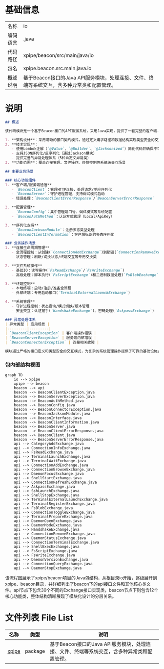 # 基础信息

|      |      |
|------|------|
| 名称 | io |
| 编码语言 | .java |
| 代码路径 | xpipe/beacon/src/main/java/io |
| 包名 | xpipe.beacon.src.main.java.io |
| 概述说明 | 基于Beacon接口的Java API服务模块，处理连接、文件、终端等系统交互，含多种异常类和配置管理。 |

# 说明

```markdown
## 概述

该代码模块是一个基于Beacon接口的API服务系统，采用Java实现，提供了一套完整的客户端-服务端交互框架。模块核心围绕`BeaconInterface`接口构建，包含多个实现类分别处理不同类型的业务操作。主要特点包括：

1. **架构设计**：采用清晰的接口契约模式，通过定义请求路径和数据结构实现类型安全的交互
2. **技术实现**：
   - 使用Lombok注解（`@Value`、`@Builder`、`@Jacksonized`）简化代码并确保不可变性
   - 支持JSON序列化/反序列化（通过Jackson模块）
   - 提供完善的异常处理体系（5种自定义异常类）
3. **功能范围**：覆盖连接管理、文件操作、终端控制等系统级交互场景

## 主要业务场景

### 核心功能组件
1. **客户端/服务端通信**
   - `BeaconClient`：管理HTTP连接，处理请求/响应序列化
   - `BeaconServer`：守护进程管理，支持调试模式启动
   - 错误处理：`BeaconClientErrorResponse`/`BeaconServerErrorResponse`

2. **配置管理**
   - `BeaconConfig`：集中管理端口号、调试模式等系统配置
   - `BeaconAuthMethod`：认证方式管理（Local/ApiKey）

3. **序列化支持**
   - `BeaconJacksonModule`：注册多态类型处理
   - `BeaconClientInformation`：客户端标识的多态序列化

### 业务操作场景
1. **连接生命周期管理**
   - 全流程控制：从创建(`ConnectionAddExchange`)到销毁(`ConnectionRemoveExchange`)
   - 状态管理：刷新/切换状态/终端交互等专用交换类

2. **文件系统操作**
   - 基础IO：读写操作(`FsReadExchange`/`FsWriteExchange`)
   - 高级处理：脚本执行(`FsScriptExchange`)和二进制数据处理(`FsBlobExchange`)

3. **终端控制**
   - 本地终端：启动/注册/准备全流程
   - 外部终端：专用启动接口(`TerminalExternalLaunchExchange`)

4. **系统管理**
   - 守护进程控制：状态查询/模式切换/版本管理
   - 安全交互：认证握手(`HandshakeExchange`)、密码处理(`AskpassExchange`)

### 异常处理体系
| 异常类型 | 应用场景 |
|---------|---------|
| `BeaconClientException` | 客户端操作错误 |
| `BeaconServerException` | 服务端内部错误 |
| `BeaconConnectorException` | 连接相关故障 |

模块通过严格的接口定义和类型安全的交互模式，为复杂的系统管理操作提供了可靠的基础设施支持。
```


### 包内部结构视图

```mermaid
graph TD
    io --> xpipe
    xpipe --> beacon
    beacon --> api
    beacon --> BeaconClientException.java
    beacon --> BeaconServerException.java
    beacon --> BeaconAuthMethod.java
    beacon --> BeaconConfig.java
    beacon --> BeaconConnectorException.java
    beacon --> BeaconJacksonModule.java
    beacon --> BeaconInterface.java
    beacon --> BeaconClientInformation.java
    beacon --> BeaconServer.java
    beacon --> BeaconClientErrorResponse.java
    beacon --> BeaconClient.java
    beacon --> BeaconServerErrorResponse.java
    api --> CategoryAddExchange.java
    api --> ConnectionInfoExchange.java
    api --> FsReadExchange.java
    api --> TerminalLaunchExchange.java
    api --> TerminalWaitExchange.java
    api --> ConnectionAddExchange.java
    api --> ConnectionBrowseExchange.java
    api --> DaemonFocusExchange.java
    api --> ShellStartExchange.java
    api --> ConnectionRefreshExchange.java
    api --> AskpassExchange.java
    api --> SshLaunchExchange.java
    api --> ShellStopExchange.java
    api --> TerminalExternalLaunchExchange.java
    api --> TerminalRegisterExchange.java
    api --> FsBlobExchange.java
    api --> ConnectionToggleExchange.java
    api --> TerminalPrepareExchange.java
    api --> DaemonOpenExchange.java
    api --> DaemonModeExchange.java
    api --> HandshakeExchange.java
    api --> ConnectionRemoveExchange.java
    api --> DaemonStatusExchange.java
    api --> ConnectionTerminalExchange.java
    api --> ShellExecExchange.java
    api --> FsScriptExchange.java
    api --> FsWriteExchange.java
    api --> DaemonVersionExchange.java
    api --> ConnectionQueryExchange.java
    api --> DaemonStopExchange.java
```

该流程图展示了xpipe/beacon项目的Java包结构，从根目录io开始，逐级展开到xpipe、beacon目录，并详细列出了beacon下的api接口文件和其他核心类文件。api节点下包含30个不同的Exchange接口实现类，beacon节点下则包含12个核心功能类，整体结构清晰展现了模块化设计的分层关系。

# 文件列表 File List

| 名称   | 类型  | 说明 |
|-------|------|-------------|
| [xpipe](xpipe/_module.md) | package | 基于Beacon接口的Java API服务模块，处理连接、文件、终端等系统交互，含多种异常类和配置管理。 |


